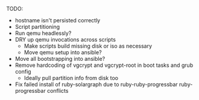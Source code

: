 TODO:

- hostname isn't persisted correctly
- Script partitioning
- Run qemu headlessly?
- DRY up qemu invocations across scripts
  - Make scripts build missing disk or iso as necessary
  - Move qemu setup into ansible?
- Move all bootstrapping into ansible?
- Remove hardcoding of vgcrypt and vgcrypt-root in boot tasks and grub config
  - Ideally pull partition info from disk too
- Fix failed install of ruby-solargraph due to ruby-ruby-progressbar ruby-progressbar conflicts

